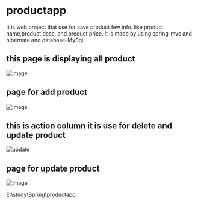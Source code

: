 # productapp
It is web project that use for save product few info.
like product name,product desc. and product price.
it is made by using  spring-mvc and hibernate and database-MySql

## this page is displaying all product
![image](https://github.com/ajayvijay9929/productapp/assets/120326151/0058b0ad-b68c-43b6-85a2-afedf1f98f84)

## page for add product 
![image](https://github.com/ajayvijay9929/productapp/assets/120326151/acd01e6b-c53a-4c5e-a2eb-cb8af11adc3b)

## this is action column it is use for delete and update product 
![update](https://github.com/ajayvijay9929/productapp/assets/120326151/91271dda-8e84-4fb9-ae3a-97f50ec465f4)

## page for update product
![image](https://github.com/ajayvijay9929/productapp/assets/120326151/eee18840-11d6-4f3b-9902-2233be08fbc2)

E:\study\Spring\productapp



